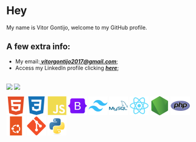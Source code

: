 <body>
<h1>Hey</h1>
<div>
  My name is Vitor Gontijo, welcome to my GitHub profile.
</div>

<h2>A few extra info:</h2>
<ul>
  <li>My email:<a href = "mailto:vitorgontijo2017@gmail.com"> <b><i>vitorgontijo2017@gmail.com</i></b></a>;</li>
  <li>Access my LinkedIn profile clicking <a target="_blank" href = "https://linkedin.com/in/gontijovitor"> <b><i>here</i></b></a>;</li>
</ul>
<br>
<div>
  <img align = "center" height = "200px" align = "middle" src = "https://github-readme-stats.vercel.app/api/top-langs/?username=gontijoVitor&layout=donut&theme=dark"/>
  <img align = "center" height = "200px" align = "middle" src = "https://github-readme-stats.vercel.app/api?username=gontijoVitor&show_icons=true&theme=dark"/>
</div>
<br>
<div>
  <img class="icon" aling = "center" alt = "VitoHTML" width = "50" height = "50" src = "https://github.com/devicons/devicon/blob/master/icons/html5/html5-plain.svg">
  <img class="icon" aling = "center" alt = "VitoCSS" width = "50" height = "50" src = "https://github.com/devicons/devicon/blob/master/icons/css3/css3-plain.svg">
  <img class="icon" aling = "center" alt = "VitoJS" width = "50" height = "50" src = "https://github.com/devicons/devicon/blob/master/icons/javascript/javascript-plain.svg">
  <img class="icon" aling = "center" alt = "VitoBOOTSTRAP" width = "50" height = "50" src = "https://github.com/devicons/devicon/blob/master/icons/bootstrap/bootstrap-original.svg">
  <img class="icon" aling = "center" alt = "VitoTAWILWIND" width = "50" height = "50" src = "https://github.com/devicons/devicon/blob/master/icons/tailwindcss/tailwindcss-original.svg">
  <img class="icon" aling = "center" alt = "VitoMYSQL" width = "50" height = "50" src = "https://github.com/devicons/devicon/blob/master/icons/mysql/mysql-plain-wordmark.svg">
  <img class="icon" aling = "center" alt = "VitoREACT" width = "50" height = "50" src = "https://github.com/devicons/devicon/blob/master/icons/react/react-original.svg">
  <img class="icon" aling = "center" alt = "VitoNODE" width = "50" height = "50" src = "https://github.com/devicons/devicon/blob/master/icons/nodejs/nodejs-original.svg">
  <img class="icon" aling = "center" alt = "VitoPHP" width = "50" height = "50" src = "https://github.com/devicons/devicon/blob/master/icons/php/php-original.svg">
  <img class="icon" aling = "center" alt = "VitoUBUNTU" width = "50" height = "50" src = "https://github.com/devicons/devicon/blob/master/icons/ubuntu/ubuntu-original.svg">
  <img class="icon" aling = "center" alt = "VitoGIT" width = "50" height = "50" src = "https://github.com/devicons/devicon/blob/master/icons/git/git-original.svg">
  <img class="icon" aling = "center" alt = "VitoPYTHON" width = "50" height = "50" src = "https://github.com/devicons/devicon/blob/master/icons/python/python-original.svg">
</div>
</body>
